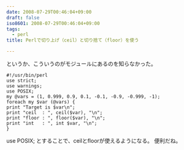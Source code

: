 ```yaml
---
date: 2008-07-29T00:46:04+09:00
draft: false
iso8601: 2008-07-29T00:46:04+09:00
tags:
  - perl
title: Perlで切り上げ（ceil）と切り捨て（floor）を使う

---
```


<p>というか、こういうのがモジュールにあるのを知らなかった。</p>

```text
#!/usr/bin/perl
use strict;
use warnings;
use POSIX;
my @vars = (1, 0.999, 0.9, 0.1, -0.1, -0.9, -0.999, -1);
foreach my $var (@vars) {
print "Target is $var\n";
print "ceil  : ", ceil($var), "\n";
print "floor : ", floor($var), "\n";
print "int   : ", int $var, "\n";
}
```

<p>use POSIX;
とすることで、ceilとfloorが使えるようになる。
便利だね。</p>
    	